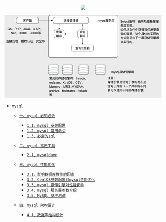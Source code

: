 <p align="center">
  <a href="#">
      <img height="50" src="https://simpleicons.org/icons/mysql.svg">
  </a>
</p>


<p align='left'>

![image](./asset/mysql体系架构图.jpg)

- `mysql`
  - [`一、mysql 必知必会`]()
    - [`1.1、mysql 安装配置`](./1.1、mysql安装配置.md)
    - [`1.2、mysql 常用命令`](./1.2、mysql常用命令.md)
    - [`1.3、必会的sql`](./1.3、必会的sql.md)
  
  - [`二、mysql 常用工具`]()
    - [`2.1、mysqldump`](./2.1、mysqldump.md)
  
  - [`三、mysql 性能优化`]()
    - [`3.1、影响数据库性能的因素`](./3.1、影响数据库性能的因素.md)
    - [`3.2、CentOS参数配置对mysql性能优化`](./3.2、CentOS参数配置对mysql性能优化.md)
    - [`3.3、mysql 存储引擎对性能影响`](./3.3、mysql存储引擎对性能影响.md)
    - [`3.4、mysql 服务器参数介绍`](./3.4、mysql服务器参数介绍.md)
    - [`3.5、MySQL 基准测试`](./3.5、MySQL基准测试.md)
    
  - [`四、mysql 架构设计`]()
    - [`4.1、数据库结构设计`](./4.1、数据库结构设计.md)

</p>